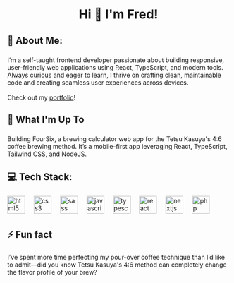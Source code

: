 <h1 align="center">Hi 👋 I'm Fred!</h1>

###

<h2 align="left">💫 About Me:</h2>

###

<p align="left">I’m a self-taught frontend developer passionate about building responsive, user-friendly web applications using React, TypeScript, and modern tools. Always curious and eager to learn, I thrive on crafting clean, maintainable code and creating seamless user experiences across devices.<br><br>Check out my <a href='https://www.fredchon.dev/' >portfolio</a>!</p>

###

<h2 align="left">🚀 What I'm Up To</h2>

###

<p align="left">Building FourSix, a brewing calculator web app for the Tetsu Kasuya's 4:6 coffee brewing method. It’s a mobile-first app leveraging React, TypeScript, Tailwind CSS, and NodeJS.</p>

###

<h2 align="left">💻 Tech Stack:</h2>

###

<div align="left">
  <img src="https://cdn.jsdelivr.net/gh/devicons/devicon/icons/html5/html5-original.svg" height="40" alt="html5 logo"  />
  <img width="12" />
  <img src="https://cdn.jsdelivr.net/gh/devicons/devicon/icons/css3/css3-original.svg" height="40" alt="css3 logo"  />
  <img width="12" />
  <img src="https://cdn.jsdelivr.net/gh/devicons/devicon/icons/sass/sass-original.svg" height="40" alt="sass logo"  />
  <img width="12" />
  <img src="https://cdn.jsdelivr.net/gh/devicons/devicon/icons/javascript/javascript-original.svg" height="40" alt="javascript logo"  />
  <img width="12" />
  <img src="https://cdn.jsdelivr.net/gh/devicons/devicon/icons/typescript/typescript-original.svg" height="40" alt="typescript logo"  />
  <img width="12" />
  <img src="https://cdn.jsdelivr.net/gh/devicons/devicon/icons/react/react-original.svg" height="40" alt="react logo"  />
  <img width="12" />
  <img src="https://cdn.jsdelivr.net/gh/devicons/devicon/icons/nextjs/nextjs-original.svg" height="40" alt="nextjs logo"  />
  <img width="12" />
  <img src="https://cdn.jsdelivr.net/gh/devicons/devicon/icons/php/php-original.svg" height="40" alt="php logo"  />
</div>

###

<h2 align="left">⚡ Fun fact</h2>

###

<p align="left">I’ve spent more time perfecting my pour-over coffee technique than I’d like to admit—did you know Tetsu Kasuya's 4:6 method can completely change the flavor profile of your brew?</p>

###
<!--
<img src="https://raw.githubusercontent.com/frederick-chon/frederick-chon/output/snake.svg" alt="Snake animation" />
-->
###
